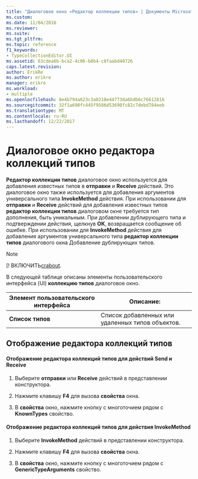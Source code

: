 ```yaml
---
title: "Диалоговое окно «Редактор коллекции типов» | Документы Microsoft"
ms.custom: 
ms.date: 11/04/2016
ms.reviewer: 
ms.suite: 
ms.tgt_pltfrm: 
ms.topic: reference
f1_keywords:
- TypeCollectionEditor.UI
ms.assetid: 63cdea6b-bca2-4c06-b8b4-c8faabd40726
caps.latest.revision: 
author: ErikRe
ms.author: erikre
manager: erikre
ms.workload:
- multiple
ms.openlocfilehash: 8e4b794a623c3a0218e44773da6bdb6c76612816
ms.sourcegitcommit: 32f1a690fc445f9586d53698fc82c7debd784eeb
ms.translationtype: MT
ms.contentlocale: ru-RU
ms.lasthandoff: 12/22/2017
---
```

# <a name="type-collection-editor-dialog-box"></a>Диалоговое окно редактора коллекций типов
**Редактор коллекции типов** диалоговое окно используется для добавления известных типов в **отправки** и **Receive** действий. Это диалоговое окно также используется для добавления аргументов универсального типа **InvokeMethod** действия. При использовании для **отправки** и **Receive** действий для добавления известных типов **редактор коллекции типов** диалоговом окне требуется тип дополнения, быть уникальным. При добавлении дублирующего типа и подтверждении действия, щелкнув **ОК**, возвращается сообщение об ошибке. При использовании для **InvokeMethod** действия для добавления аргументов универсального типа **редактор коллекции типов** диалогового окна Добавление дублирующих типов.  
  
> [!NOTE]
>  [! ВКЛЮЧИТЬ[crabout](/dotnet/framework/wcf/feature-details/data-contract-known-types).  
  
 В следующей таблице описаны элементы пользовательского интерфейса (UI) **коллекцию типов** диалоговое окно.  
  
|Элемент пользовательского интерфейса|Описание:|  
|----------------|-----------------|  
|**Список типов**|Список добавленных или удаленных типов объектов.|  
  
## <a name="to-bring-up-the-type-collection-editor"></a>Отображение редактора коллекций типов  
  
#### <a name="to-bring-up-the-type-collection-editor-for-the-send-and-receive-activities"></a>Отображение редактора коллекций типов для действий Send и Receive  
  
1.  Выберите **отправки** или **Receive** действий в представлении конструктора.  
  
2.  Нажмите клавишу **F4** для вызова **свойства** окна.  
  
3.  В **свойства** окно, нажмите кнопку с многоточием рядом с **KnownTypes** свойство.  
  
#### <a name="to-bring-up-the-type-collection-editor-for-the-invokemethod-activity"></a>Отображение редактора коллекций типов для действия InvokeMethod  
  
1.  Выберите **InvokeMethod** действий в представлении конструктора.  
  
2.  Нажмите клавишу **F4** для вызова **свойства** окна.  
  
3.  В **свойства** окно, нажмите кнопку с многоточием рядом с **GenericTypeArguments** свойство.